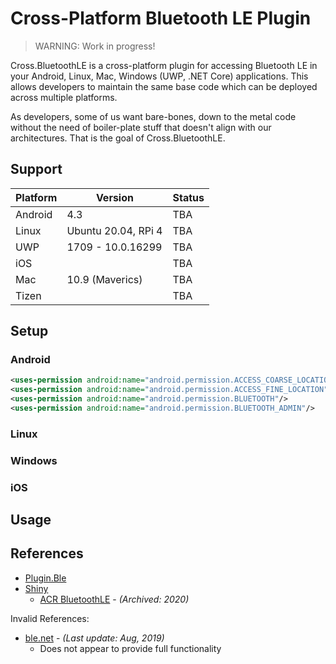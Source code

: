 # Cross-Platform Bluetooth LE Plugin

> WARNING: Work in progress!

Cross.BluetoothLE is a cross-platform plugin for accessing Bluetooth LE in your Android, Linux, Mac, Windows (UWP, .NET Core) applications. This allows developers to maintain the same base code which can be deployed across multiple platforms.

As developers, some of us want bare-bones, down to the metal code without the need of boiler-plate stuff that doesn't align with our architectures. That is the goal of Cross.BluetoothLE.

## Support

| Platform | Version | Status |
|-|-|-|
| Android | 4.3 | TBA
| Linux   | Ubuntu 20.04, RPi 4 | TBA
| UWP     | 1709 - 10.0.16299    | TBA
| iOS     |     | TBA
| Mac     | 10.9 (Maverics) | TBA
| Tizen   |  | TBA

## Setup

### Android

```xml
<uses-permission android:name="android.permission.ACCESS_COARSE_LOCATION" />
<uses-permission android:name="android.permission.ACCESS_FINE_LOCATION" />
<uses-permission android:name="android.permission.BLUETOOTH"/>
<uses-permission android:name="android.permission.BLUETOOTH_ADMIN"/>
```

### Linux

### Windows

### iOS

## Usage

## References

* [Plugin.Ble](https://github.com/xabre/xamarin-bluetooth-le)
* [Shiny](https://github.com/shinyorg/shiny)
  * [ACR BluetoothLE](https://github.com/aritchie/bluetoothle) - _(Archived: 2020)_

Invalid References:

* [ble.net](https://github.com/nexussays/ble.net) - _(Last update: Aug, 2019)_
  * Does not appear to provide full functionality
